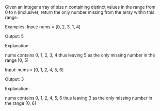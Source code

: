 Given an integer array of size n containing distinct values in the range from 0 to n (inclusive), return the only number missing from the array within this range.


Examples:
Input: nums = [0, 2, 3, 1, 4]

Output: 5

Explanation:

nums contains 0, 1, 2, 3, 4 thus leaving 5 as the only missing number in the range [0, 5]

Input: nums = [0, 1, 2, 4, 5, 6]

Output: 3

Explanation:

nums contains 0, 1, 2, 4, 5, 6 thus leaving 3 as the only missing number in the range [0, 6]